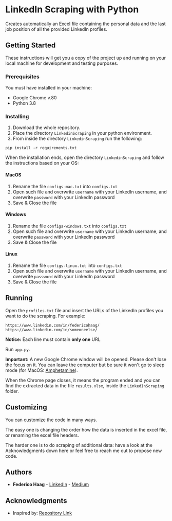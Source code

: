 # LinkedIn Scraping with Python

Creates automatically an Excel file containing the personal data and the last job position of all the provided LinkedIn profiles.

## Getting Started

These instructions will get you a copy of the project up and running on your local machine for development and testing purposes.

### Prerequisites

You must have installed in your machine:
* Google Chrome v.80
* Python 3.8


### Installing

1. Download the whole repository.
2. Place the directory `LinkedinScraping` in your python environment.
3. From inside the directory `LinkedinScraping` run the following:
```
pip install -r requirements.txt
```
 
When the installation ends, open the directory `LinkedinScraping` and follow the instructions based on your OS:

#### MacOS
1. Rename the file `configs-mac.txt` into `configs.txt`
2. Open such file and overwrite `username` with your LinkedIn username, and overwrite `password` with your LinkedIn password
3. Save & Close the file
#### Windows
1. Rename the file `configs-windows.txt` into `configs.txt`
2. Open such file and overwrite `username` with your LinkedIn username, and overwrite `password` with your LinkedIn password
3. Save & Close the file
#### Linux
1. Rename the file `configs-linux.txt` into `configs.txt`
2. Open such file and overwrite `username` with your LinkedIn username, and overwrite `password` with your LinkedIn password
3. Save & Close the file


## Running

Open the `profiles.txt` file and insert the URLs of the LinkedIn profiles you want to do the scraping.
For example:
```
https://www.linkedin.com/in/federicohaag/
https://www.linkedin.com/in/someoneelse/
```
**Notice:** Each line must contain **only one** URL

Run `app.py`.

**Important:** A new Google Chrome window will be opened. Please don't lose the focus on it. You can leave the computer but be sure it won't go to sleep mode (for MacOS: [Amphetamine](https://apps.apple.com/it/app/amphetamine/id937984704?mt=12)).

When the Chrome page closes, it means the program ended and you can find the extracted data in the file `results.xlsx`, inside the `LinkedInScraping` folder.

## Customizing

You can customize the code in many ways.

The easy one is changing the order how the data is inserted in the excel file, or renaming the excel file headers.

The harder one is to do scraping of additional data: have a look at the Acknowledgments down here or feel free to reach me out to propose new code.

## Authors

* **Federico Haag** - [LinkedIn](https://www.linkedin.com/in/federicohaag/) - [Medium](https://medium.com/@federicohaag)

## Acknowledgments

* Inspired by: [Repository Link](https://github.com/laxmimerit/LinkedIn-Profile-Scrapper-in-Python)

